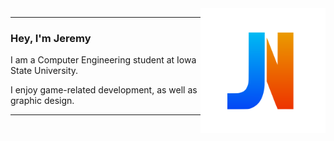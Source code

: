 <img src="Logo.svg" alt="Logo" title="Logo" align="right" width="200" height="200" />

---

### Hey, I'm Jeremy
I am a Computer Engineering student at Iowa State University. 

I enjoy game-related development, as well as graphic design.

---
